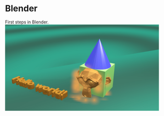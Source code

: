 # Blender
First steps in Blender.
![Test](https://raw.githubusercontent.com/SabineZilde/Blender/master/Test.jpg)
